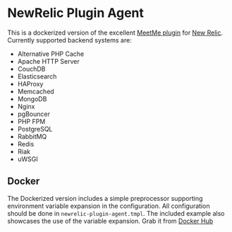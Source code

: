 NewRelic Plugin Agent
=====================

This is a dockerized version of the excellent [MeetMe plugin](https://github.com/MeetMe/newrelic-plugin-agent) for [New Relic](http://newrelic.com/). Currently supported backend systems are:

- Alternative PHP Cache
- Apache HTTP Server
- CouchDB
- Elasticsearch
- HAProxy
- Memcached
- MongoDB
- Nginx
- pgBouncer
- PHP FPM
- PostgreSQL
- RabbitMQ
- Redis
- Riak
- uWSGI


Docker
-----------------
The Dockerized version includes a simple preprocessor supporting environment variable expansion in the configuration. All configuration should be done in `newrelic-plugin-agent.tmpl`. The included example also showcases the use of the variable expansion.
Grab it from [Docker Hub](https://hub.docker.com/r/salanki/meetme-newrelic/)
